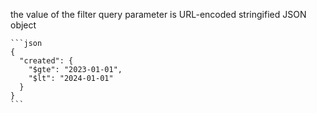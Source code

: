 the value of the filter query parameter is URL-encoded stringified JSON object

    ```json
    {
      "created": {
        "$gte": "2023-01-01",
        "$lt": "2024-01-01"
      }
    }
    ```
